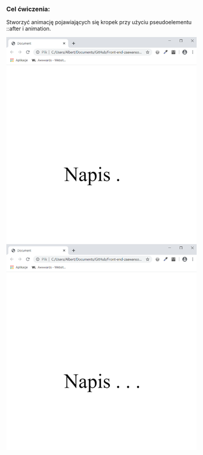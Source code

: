 <h3>Cel ćwiczenia:</h3>
<p>Stworzyć animację pojawiających się kropek przy użyciu pseudoelementu ::after i animation.</p>

<img src="Screenshot1.png" alt="Tu powinien być Screenshot1">

<img src="Screenshot2.png" alt="Tu powinien być Screenshot2">